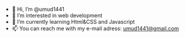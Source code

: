 - 👋 Hi, I’m @umud1441
- 👀 I’m interested in web development
- 🌱 I’m currently learning Html&CSS and Javascript
- 📫 You can reach me with my e-mail adress: umud1441@gmail.com 

